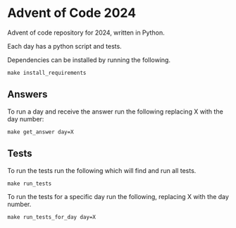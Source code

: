 # Advent of Code 2024

Advent of code repository for 2024, written in Python.

Each day has a python script and tests.

Dependencies can be installed by running the following.

```
make install_requirements
```

## Answers

To run a day and receive the answer run the following replacing X with the day number:

```
make get_answer day=X
```

## Tests

To run the tests run the following which will find and run all tests.

```
make run_tests
```

To run the tests for a specific day run the following, replacing X with the day number.

```
make run_tests_for_day day=X
```
